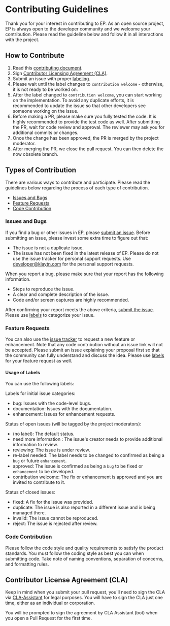 # Contributing Guidelines

Thank you for your interest in contributing to EP. As an open source project, EP is always open to the developer community and we welcome your contribution. Please read the guideline below and follow it in all interactions with the project.

## How to Contribute

1. Read this [contributing document](./CONTRIBUTING.md).
2. Sign [Contributor Licensing Agreement (CLA)](#contributor-license-agreement-cla).
3. Submit an issue with proper [labeling](#usage-of-labels).
4. Please wait until the label changes to `contribution welcome` - otherwise, it is not ready to be worked on.
5. After the label changed to `contribution welcome`, you can start working on the implementation. To avoid any duplicate efforts, it is recommended to update the issue so that other developers see someone working on the issue.
6. Before making a PR, please make sure you fully tested the code. It is highly recommended to provide the test code as well. After submitting the PR, wait for code review and approval. The reviewer may ask you for additional commits or changes.
7. Once the change has been approved, the PR is merged by the project moderator.
8. After merging the PR, we close the pull request. You can then delete the now obsolete branch.

## Types of Contribution
There are various ways to contribute and participate. Please read the guidelines below regarding the process of each type of contribution.

-   [Issues and Bugs](#issues-and-bugs)
-   [Feature Requests](#feature-requests)
-   [Code Contribution](#contribute-code)

### Issues and Bugs

If you find a bug or other issues in EP, please [submit an issue](https://github.com/klaytn/enterprise_proxy_lite/issues). Before submitting an issue, please invest some extra time to figure out that:

- The issue is not a duplicate issue.
- The issue has not been fixed in the latest release of EP.
Please do not use the issue tracker for personal support requests. Use developer@klaytn.com for the personal support requests.

When you report a bug, please make sure that your report has the following information.
- Steps to reproduce the issue.
- A clear and complete description of the issue.
- Code and/or screen captures are highly recommended.

After confirming your report meets the above criteria, [submit the issue](https://github.com/klaytn/enterprise_proxy_lite/issues). Please use [labels](#usage-of-labels) to categorize your issue.

### Feature Requests

You can also use the [issue tracker](https://github.com/klaytn/enterprise_proxy_lite/issues) to request a new feature or enhancement. Note that any code contribution without an issue link will not be accepted. Please submit an issue explaining your proposal first so that the community can fully understand and discuss the idea. Please use [labels](#usage-of-labels) for your feature request as well.

#### Usage of Labels

You can use the following labels:

Labels for initial issue categories:

- bug: Issues with the code-level bugs.
- documentation: Issues with the documentation.
- enhancement: Issues for enhancement requests.

Status of open issues (will be tagged by the project moderators):

- (no label): The default status.
- need more information : The issue's creator needs to provide additional information to review.
- reviewing: The issue is under review.
- re-label needed: The label needs to be changed to confirmed as being a `bug` or future `enhancement`.
- approved: The issue is confirmed as being a `bug` to be fixed or `enhancement` to be developed.
- contribution welcome: The fix or enhancement is approved and you are invited to contribute to it.

Status of closed issues:

- fixed: A fix for the issue was provided.
- duplicate: The issue is also reported in a different issue and is being managed there.
- invalid: The issue cannot be reproduced.
- reject: The issue is rejected after review.

### Code Contribution

Please follow the code style and quality requirements to satisfy the product standards. You must follow the coding style as best you can when submitting code. Take note of naming conventions, separation of concerns, and formatting rules.

## Contributor License Agreement (CLA)

Keep in mind when you submit your pull request, you'll need to sign the CLA via [CLA-Assistant](https://cla-assistant.io/klaytn/enterprise_proxy_light) for legal purposes. You will have to sign the CLA just one time, either as an individual or corporation.

You will be prompted to sign the agreement by CLA Assistant (bot) when you open a Pull Request for the first time.
